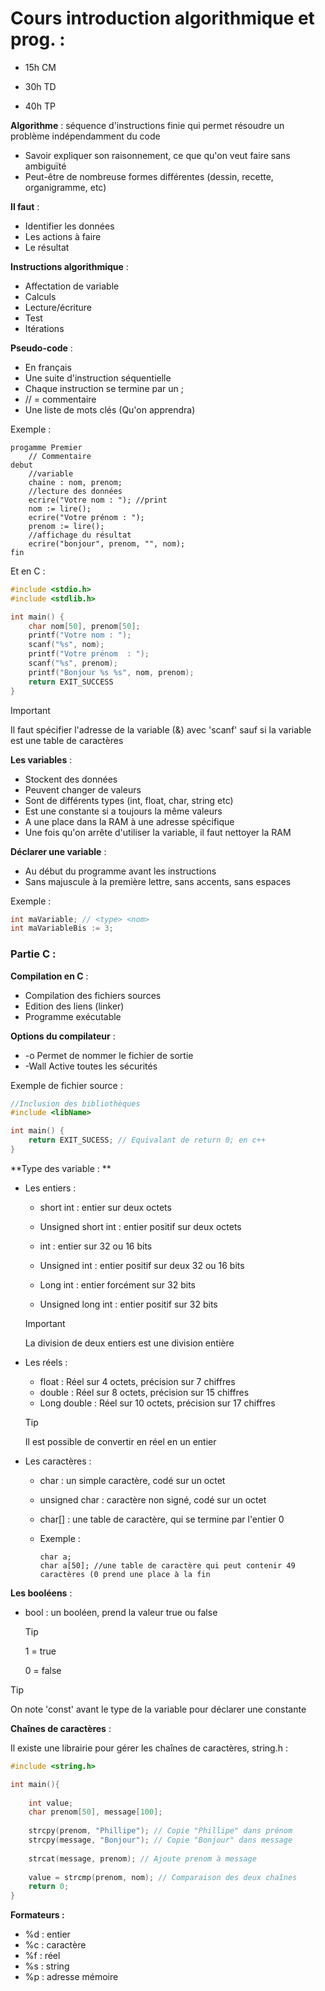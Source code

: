 # Cours introduction algorithmique et prog. :



- 15h CM

- 30h TD

- 40h TP

**Algorithme** : séquence d'instructions finie qui permet résoudre un problème indépendamment du code 

- Savoir expliquer son raisonnement, ce que qu'on veut faire sans ambiguïté
- Peut-être de nombreuse formes différentes (dessin, recette, organigramme, etc)

**Il faut** :

- Identifier les données
- Les actions à faire
- Le résultat

**Instructions algorithmique** : 

- Affectation de variable
- Calculs
- Lecture/écriture
- Test
- Itérations

**Pseudo-code** : 

- En français
- Une suite d'instruction séquentielle
- Chaque instruction se termine par un ;
- // = commentaire
- Une liste de mots clés (Qu'on apprendra)

Exemple :

```pseudocode
progamme Premier
	// Commentaire
debut
	//variable
	chaine : nom, prenom;
	//lecture des données
	ecrire("Votre nom : "); //print
	nom := lire();
	ecrire("Votre prénom : ");
	prenom := lire();
	//affichage du résultat
	ecrire("bonjour", prenom, "", nom);
fin
```

Et en C : 

```c
#include <stdio.h>
#include <stdlib.h>

int main() {
    char nom[50], prenom[50];
    printf("Votre nom : ");
    scanf("%s", nom);
    printf("Votre prénom  : ");
    scanf("%s", prenom);
    printf("Bonjour %s %s", nom, prenom);
    return EXIT_SUCCESS
}
```

> [!IMPORTANT]
>
> Il faut spécifier l'adresse de la variable (&) avec 'scanf' sauf si la variable est une table de caractères

**Les variables** : 

- Stockent des données
- Peuvent changer de valeurs
- Sont de différents types (int, float, char, string etc)
- Est une constante si a toujours la même valeurs
- A une place dans la RAM à une adresse spécifique
- Une fois qu'on arrête d'utiliser la variable, il faut nettoyer la RAM

**Déclarer une variable** : 

- Au début du programme avant les instructions
- Sans majuscule à la première lettre, sans accents, sans espaces

Exemple : 

```c
int maVariable; // <type> <nom>
int maVariableBis := 3;
```

### Partie C :

**Compilation en C** : 

- Compilation des fichiers sources
- Edition des liens (linker)
- Programme exécutable

**Options du compilateur** : 

- -o Permet de nommer le fichier de sortie
- -Wall Active toutes les sécurités

Exemple de fichier source : 

```c
//Inclusion des bibliothèques
#include <libName>

int main() {
    return EXIT_SUCESS; // Equivalant de return 0; en c++
}
```

**Type des variable : **

- Les entiers :

  - short int : entier sur deux octets

  - Unsigned short int : entier positif sur deux octets

  - int : entier sur 32 ou 16  bits

  - Unsigned int : entier positif sur deux 32 ou 16 bits

  - Long int : entier forcément sur 32 bits

  - Unsigned long int : entier positif sur 32 bits

  > [!IMPORTANT]
  >
  > La division de deux entiers est une division entière

- Les réels : 

  - float : Réel sur 4 octets, précision sur 7 chiffres
  - double : Réel sur 8 octets, précision sur 15 chiffres
  - Long double : Réel sur 10 octets, précision sur 17 chiffres

  > [!TIP]
  >
  > Il est possible de convertir en réel en un entier

- Les caractères : 

  - char : un simple caractère, codé sur un octet

  - unsigned char : caractère non signé, codé sur un octet

  - char[] : une table de caractère, qui se termine par l'entier 0

  - Exemple  :

    ```
    char a; 
    char a[50]; //une table de caractère qui peut contenir 49 caractères (0 prend une place à la fin
    ```

**Les booléens** : 

- bool : un booléen, prend la valeur true ou false

  > [!TIP]
  >
  > 1 = true
  >
  > 0 = false

> [!TIP]
>
> On note 'const' avant le type de la variable pour déclarer une constante

**Chaînes de caractères** : 

Il existe une librairie pour gérer les chaînes de caractères, string.h : 

```c
#include <string.h>

int main(){
    
  	int value;
    char prenom[50], message[100];
    
    strcpy(prenom, "Phillipe"); // Copie "Phillipe" dans prénom
    strcpy(message, "Bonjour"); // Copie "Bonjour" dans message
    
    strcat(message, prenom); // Ajoute prenom à message
    
    value = strcmp(prenom, nom); // Comparaison des deux chaînes
    return 0;
}
```

**Formateurs :**

- %d : entier
- %c : caractère
- %f : réel
- %s : string
- %p : adresse mémoire

